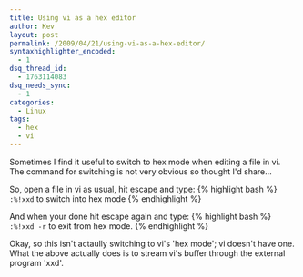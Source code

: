 ```yaml
---
title: Using vi as a hex editor
author: Kev
layout: post
permalink: /2009/04/21/using-vi-as-a-hex-editor/
syntaxhighlighter_encoded:
  - 1
dsq_thread_id:
  - 1763114083
dsq_needs_sync:
  - 1
categories:
  - Linux
tags:
  - hex
  - vi
---
```

Sometimes I find it useful to switch to hex mode when editing a file in vi. The command for switching is not very obvious so thought I'd share&#8230;

So, open a file in vi as usual, hit escape and type:
{% highlight bash %}
`:%!xxd` to switch into hex mode
{% endhighlight %}

And when your done hit escape again and type:
{% highlight bash %}
`:%!xxd -r` to exit from hex mode.
{% endhighlight %}

Okay, so this isn't actaully switching to vi's 'hex mode'; vi doesn't have one. What the above actually does is to stream vi's buffer through the external program 'xxd'.

